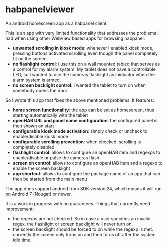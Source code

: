 # habpanelviewer
An android homescreen app as a habpanel client.

This is an app with very limited functionality that addresses the problems I had when using other 
WebView based apps for browsing habpanel:

- **unwanted scrolling in kiosk mode**: whenever I enabled kiosk mode, pressing buttons activated scrolling even though the panel completely fit on the screen.
- **no flashlight control**: i use this on a wall mounted tabled that serves as a control for my alarm system. My tablet does not have a controllable LED, so I wanted to use the cameras flashlight as inidicator when the alarm system is armed.
- **no screen backlight control**: i wanted the tablet to turn on when somebody opens the door

So I wrote this app that fixes the above mentioned problems. It features:
- **home screen functionality**: the app can be set as homescreen, thus starting automatically with the tablet
- **openHAB URL and panel name configuration**: the configured panel is then shown on start
- **configurable kiosk mode activation**: simply check or uncheck to enable/disable kiosk mode
- **configurable scrolling prevention**: when checked, scrolling is completely disabled
- **flashlight control**: allows to configure an openHAB item and regexps to enable/disable or pulse the cameras flash
- **screen on control**: allows to configure an openHAB item and a regexp to enable the screen backlight
- **app shortcut**: allows to configure the package name of an app that can then be started from the main menu

The app does support android from SDK version 24, which means it will run on Android 7 (Nougat) or newer.

It is a work in progress with no guarantees. Things that currently need improvement:
- the regexps are not checked. So in case a user specifies an invalid regex, the flashlight or screen backlight will never turn on.
- the screen backlight should be forced to on while the regexp is met. currently the screen only turns on and then turns off after the system idle time.